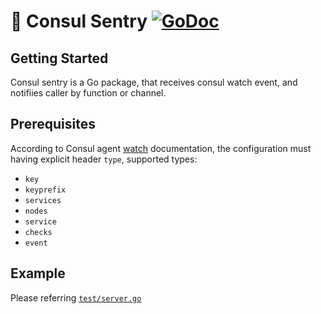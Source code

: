 # 💂 Consul Sentry [![GoDoc][doc-img]][doc]

## Getting Started
Consul sentry is a Go package, that receives consul watch event, and notifiies caller by function or channel.

## Prerequisites
According to Consul agent [watch](https://www.consul.io/docs/agent/watches.html) documentation, the configuration must having explicit header `type`, supported types:

*  `key`
*  `keyprefix`
*  `services`
*  `nodes`
*  `service`
*  `checks`
*  `event`

## Example
Please referring [`test/server.go`](test/server.go)

[doc-img]: https://godoc.org/github.com/a2n/consul-sentry?status.svg
[doc]: https://godoc.org/github.com/a2n/consul-sentry